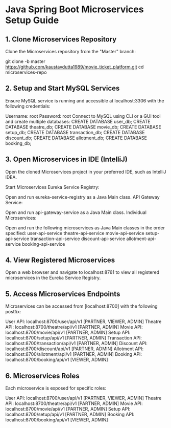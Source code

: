 # Java Spring Boot Microservices Setup Guide

## 1. Clone Microservices Repository

Clone the Microservices repository from the "Master" branch:

git clone -b master https://github.com/kaustavdutta1989/movie_ticket_platform.git
cd microservices-repo

## 2. Setup and Start MySQL Services
Ensure MySQL service is running and accessible at localhost:3306 with the following credentials:

Username: root
Password: root
Connect to MySQL using CLI or a GUI tool and create multiple databases:
CREATE DATABASE user_db;
CREATE DATABASE theatre_db;
CREATE DATABASE movie_db;
CREATE DATABASE setup_db;
CREATE DATABASE transaction_db;
CREATE DATABASE discount_db;
CREATE DATABASE allotment_db;
CREATE DATABASE booking_db;

## 3. Open Microservices in IDE (IntelliJ)
Open the cloned Microservices project in your preferred IDE, such as IntelliJ IDEA.

Start Microservices
Eureka Service Registry:

Open and run eureka-service-registry as a Java Main class.
API Gateway Service:

Open and run api-gateway-service as a Java Main class.
Individual Microservices:

Open and run the following microservices as Java Main classes in the order specified:
user-api-service
theatre-api-service
movie-api-service
setup-api-service
transaction-api-service
discount-api-service
allotment-api-service
booking-api-service

## 4. View Registered Microservices
Open a web browser and navigate to localhost:8761 to view all registered microservices in the Eureka Service Registry.

## 5. Access Microservices Endpoints
Microservices can be accessed from [localhost:8700] with the following postfix:

User API: localhost:8700/user/api/v1 [PARTNER, VIEWER, ADMIN]
Theatre API: localhost:8700/theatre/api/v1 [PARTNER, ADMIN]
Movie API: localhost:8700/movie/api/v1 [PARTNER, ADMIN]
Setup API: localhost:8700/setup/api/v1 [PARTNER, ADMIN]
Transaction API: localhost:8700/transaction/api/v1 [PARTNER, ADMIN]
Discount API: localhost:8700/discount/api/v1 [PARTNER, ADMIN]
Allotment API: localhost:8700/allotment/api/v1 [PARTNER, ADMIN]
Booking API: localhost:8700/booking/api/v1 [VIEWER, ADMIN]

## 6. Microservices Roles
Each microservice is exposed for specific roles:

User API: localhost:8700/user/api/v1 [PARTNER, VIEWER, ADMIN]
Theatre API: localhost:8700/theatre/api/v1 [PARTNER, ADMIN]
Movie API: localhost:8700/movie/api/v1 [PARTNER, ADMIN]
Setup API: localhost:8700/setup/api/v1 [PARTNER, ADMIN]
Booking API: localhost:8700/booking/api/v1 [VIEWER, ADMIN]
